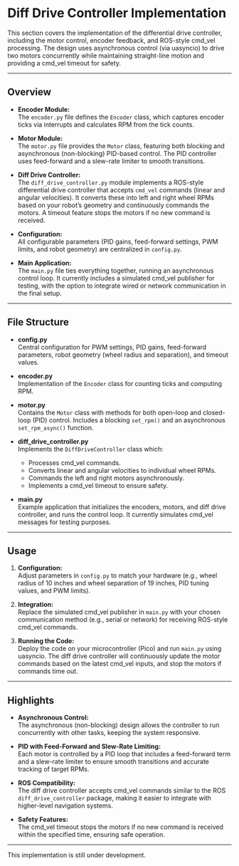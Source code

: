 # Diff Drive Controller Implementation

This section covers the implementation of the differential drive controller, including the motor control, encoder feedback, and ROS-style cmd_vel processing. The design uses asynchronous control (via uasyncio) to drive two motors concurrently while maintaining straight-line motion and providing a cmd_vel timeout for safety.

---

## Overview

- **Encoder Module:**  
  The `encoder.py` file defines the `Encoder` class, which captures encoder ticks via interrupts and calculates RPM from the tick counts.

- **Motor Module:**  
  The `motor.py` file provides the `Motor` class, featuring both blocking and asynchronous (non-blocking) PID-based control. The PID controller uses feed-forward and a slew-rate limiter to smooth transitions.

- **Diff Drive Controller:**  
  The `diff_drive_controller.py` module implements a ROS-style differential drive controller that accepts `cmd_vel` commands (linear and angular velocities). It converts these into left and right wheel RPMs based on your robot’s geometry and continuously commands the motors. A timeout feature stops the motors if no new command is received.

- **Configuration:**  
  All configurable parameters (PID gains, feed-forward settings, PWM limits, and robot geometry) are centralized in `config.py`.

- **Main Application:**  
  The `main.py` file ties everything together, running an asynchronous control loop. It currently includes a simulated cmd_vel publisher for testing, with the option to integrate wired or network communication in the final setup.

---

## File Structure

- **config.py**  
  Central configuration for PWM settings, PID gains, feed-forward parameters, robot geometry (wheel radius and separation), and timeout values.

- **encoder.py**  
  Implementation of the `Encoder` class for counting ticks and computing RPM.

- **motor.py**  
  Contains the `Motor` class with methods for both open-loop and closed-loop (PID) control. Includes a blocking `set_rpm()` and an asynchronous `set_rpm_async()` function.

- **diff_drive_controller.py**  
  Implements the `DiffDriveController` class which:
  - Processes cmd_vel commands.
  - Converts linear and angular velocities to individual wheel RPMs.
  - Commands the left and right motors asynchronously.
  - Implements a cmd_vel timeout to ensure safety.

- **main.py**  
  Example application that initializes the encoders, motors, and diff drive controller, and runs the control loop. It currently simulates cmd_vel messages for testing purposes.

---

## Usage

1. **Configuration:**  
   Adjust parameters in `config.py` to match your hardware (e.g., wheel radius of 10 inches and wheel separation of 19 inches, PID tuning values, and PWM limits).

2. **Integration:**  
   Replace the simulated cmd_vel publisher in `main.py` with your chosen communication method (e.g., serial or network) for receiving ROS-style cmd_vel commands.

3. **Running the Code:**  
   Deploy the code on your microcontroller (Pico) and run `main.py` using uasyncio. The diff drive controller will continuously update the motor commands based on the latest cmd_vel inputs, and stop the motors if commands time out.

---

## Highlights

- **Asynchronous Control:**  
  The asynchronous (non-blocking) design allows the controller to run concurrently with other tasks, keeping the system responsive.

- **PID with Feed-Forward and Slew-Rate Limiting:**  
  Each motor is controlled by a PID loop that includes a feed-forward term and a slew-rate limiter to ensure smooth transitions and accurate tracking of target RPMs.

- **ROS Compatibility:**  
  The diff drive controller accepts cmd_vel commands similar to the ROS `diff_drive_controller` package, making it easier to integrate with higher-level navigation systems.

- **Safety Features:**  
  The cmd_vel timeout stops the motors if no new command is received within the specified time, ensuring safe operation.

---

This implementation is still under development.
